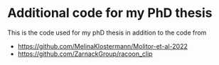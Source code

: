 # Additional code for my PhD thesis

This is the code used for my phD thesis in addition to the code from 

- https://github.com/MelinaKlostermann/Molitor-et-al-2022
- https://github.com/ZarnackGroup/racoon_clip

